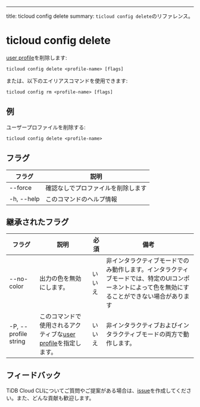 ---
title: ticloud config delete
summary: `ticloud config delete`のリファレンス。

# ticloud config delete

[user profile](/tidb-cloud/cli-reference.md#user-profile)を削除します:

```shell
ticloud config delete <profile-name> [flags]
```

または、以下のエイリアスコマンドを使用できます:

```shell
ticloud config rm <profile-name> [flags]
```

## 例

ユーザープロファイルを削除する:

```shell
ticloud config delete <profile-name>
```

## フラグ

| フラグ       | 説明                           |
|------------|---------------------------------------|
| --force    | 確認なしでプロファイルを削除します |
| -h, --help | このコマンドのヘルプ情報             |

## 継承されたフラグ

| フラグ                 | 説明                                   | 必須 | 備考                                                                                                                    |
|----------------------|-----------------------------------------------|----------|--------------------------------------------------------------------------------------------------------------------------|
| --no-color           | 出力の色を無効にします。                    | いいえ       | 非インタラクティブモードでのみ動作します。インタラクティブモードでは、特定のUIコンポーネントによって色を無効にすることができない場合があります |
| -P, --profile string | このコマンドで使用されるアクティブな[user profile](/tidb-cloud/cli-reference.md#user-profile)を指定します。 | いいえ       | 非インタラクティブおよびインタラクティブモードの両方で動作します。                                                                      |

## フィードバック

TiDB Cloud CLIについてご質問やご提案がある場合は、[issue](https://github.com/tidbcloud/tidbcloud-cli/issues/new/choose)を作成してください。また、どんな貢献も歓迎します。